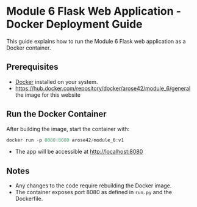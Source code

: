 # Module 6 Flask Web Application - Docker Deployment Guide

This guide explains how to run the Module 6 Flask web application as a Docker container.

## Prerequisites
- [Docker](https://www.docker.com/products/docker-desktop) installed on your system.
- https://hub.docker.com/repository/docker/arose42/module_6/general the image for this website

## Run the Docker Container
After building the image, start the container with:

```powershell
docker run -p 8080:8080 arose42/module_6:v1
```
- The app will be accessible at [http://localhost:8080](http://localhost:8080)

## Notes
- Any changes to the code require rebuilding the Docker image.
- The container exposes port 8080 as defined in `run.py` and the Dockerfile.

